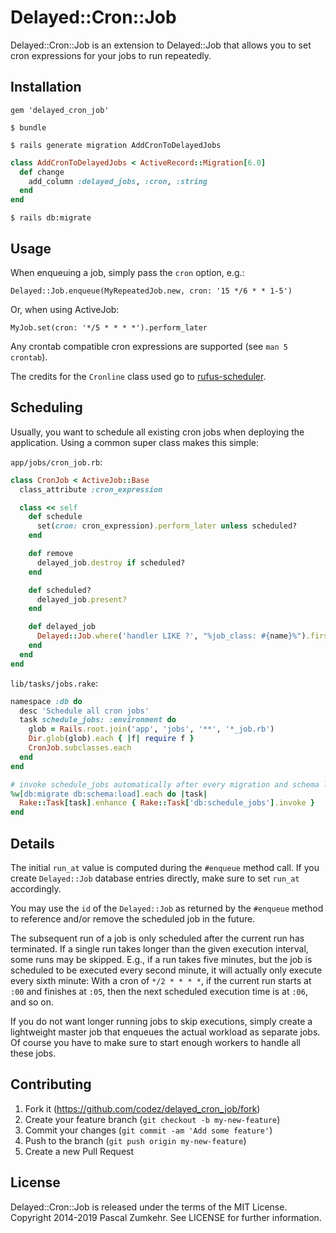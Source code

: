 # Delayed::Cron::Job

Delayed::Cron::Job is an extension to Delayed::Job that allows you to set
cron expressions for your jobs to run repeatedly.

## Installation

    gem 'delayed_cron_job'

    $ bundle

    $ rails generate migration AddCronToDelayedJobs

```ruby
class AddCronToDelayedJobs < ActiveRecord::Migration[6.0]
  def change
    add_column :delayed_jobs, :cron, :string
  end
end
```

    $ rails db:migrate

## Usage

When enqueuing a job, simply pass the `cron` option, e.g.:

    Delayed::Job.enqueue(MyRepeatedJob.new, cron: '15 */6 * * 1-5')

Or, when using ActiveJob:

    MyJob.set(cron: '*/5 * * * *').perform_later

Any crontab compatible cron expressions are supported (see `man 5 crontab`).

The credits for the `Cronline` class used go to [rufus-scheduler](https://github.com/jmettraux/rufus-scheduler).

## Scheduling

Usually, you want to schedule all existing cron jobs when deploying the
application. Using a common super class makes this simple:

`app/jobs/cron_job.rb`:

```ruby
class CronJob < ActiveJob::Base
  class_attribute :cron_expression

  class << self
    def schedule
      set(cron: cron_expression).perform_later unless scheduled?
    end

    def remove
      delayed_job.destroy if scheduled?
    end

    def scheduled?
      delayed_job.present?
    end

    def delayed_job
      Delayed::Job.where('handler LIKE ?', "%job_class: #{name}%").first
    end
  end
end
```

`lib/tasks/jobs.rake`:

```ruby
namespace :db do
  desc 'Schedule all cron jobs'
  task schedule_jobs: :environment do
    glob = Rails.root.join('app', 'jobs', '**', '*_job.rb')
    Dir.glob(glob).each { |f| require f }
    CronJob.subclasses.each
  end
end

# invoke schedule_jobs automatically after every migration and schema load.
%w[db:migrate db:schema:load].each do |task|
  Rake::Task[task].enhance { Rake::Task['db:schedule_jobs'].invoke }
end
```

## Details

The initial `run_at` value is computed during the `#enqueue` method call.
If you create `Delayed::Job` database entries directly, make sure to set
`run_at` accordingly.

You may use the `id` of the `Delayed::Job` as returned by the `#enqueue` method
to reference and/or remove the scheduled job in the future.

The subsequent run of a job is only scheduled after the current run has
terminated. If a single run takes longer than the given execution interval,
some runs may be skipped. E.g., if a run takes five minutes, but the job is
scheduled to be executed every second minute, it will actually only execute
every sixth minute: With a cron of `*/2 * * * *`, if the current run starts at
`:00` and finishes at `:05`, then the next scheduled execution time is at `:06`,
and so on.

If you do not want longer running jobs to skip executions, simply create a
lightweight master job that enqueues the actual workload as separate jobs.
Of course you have to make sure to start enough workers to handle all these
jobs.

## Contributing

1. Fork it (https://github.com/codez/delayed_cron_job/fork)
2. Create your feature branch (`git checkout -b my-new-feature`)
3. Commit your changes (`git commit -am 'Add some feature'`)
4. Push to the branch (`git push origin my-new-feature`)
5. Create a new Pull Request

## License

Delayed::Cron::Job is released under the terms of the MIT License.
Copyright 2014-2019 Pascal Zumkehr. See LICENSE for further information.
